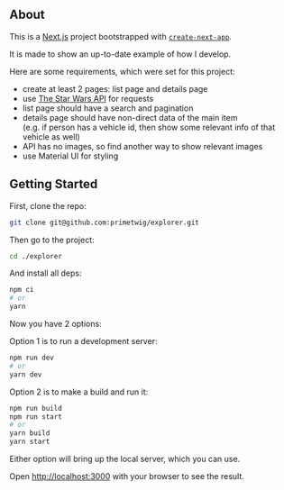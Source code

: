 ## About

This is a [Next.js](https://nextjs.org/) project bootstrapped with [`create-next-app`](https://github.com/vercel/next.js/tree/canary/packages/create-next-app).

It is made to show an up-to-date example of how I develop.

Here are some requirements, which were set for this project:
- create at least 2 pages: list page and details page
- use [The Star Wars API](https://swapi.dev/) for requests
- list page should have a search and pagination
- details page should have non-direct data of the main item \
  (e.g. if person has a vehicle id, then show some relevant info of that vehicle as well)
- API has no images, so find another way to show relevant images
- use Material UI for styling

## Getting Started

First, clone the repo:

```bash
git clone git@github.com:primetwig/explorer.git
```

Then go to the project:

```bash
cd ./explorer
```

And install all deps:

```bash
npm ci
# or
yarn
```

Now you have 2 options:

Option 1 is to run a development server:

```bash
npm run dev
# or
yarn dev
```

Option 2 is to make a build and run it:

```bash
npm run build
npm run start
# or
yarn build
yarn start
```

Either option will bring up the local server, which you can use.

Open [http://localhost:3000](http://localhost:3000) with your browser to see the result.
